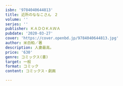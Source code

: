 ```yaml
---
isbn: '9784040644813'
title: 近所のななこさん　2
volume: ''
series: ''
publisher: ＫＡＤＯＫＡＷＡ
pubdate: '2020-03-27'
cover: 'https://cover.openbd.jp/9784040644813.jpg'
author: 米白粕／著
description: 人妻最高。
price: '630'
genre: コミックス(書)
target: 一般
format: コミック
content: コミックス・劇画

---
```

